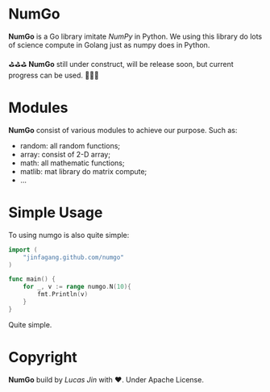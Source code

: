 # NumGo
**NumGo** is a Go library imitate *NumPy* in Python. We using this library do lots of science compute in Golang just as numpy does in Python.

⛳️⛳️⛳️ **NumGo** still under construct, will be release soon, but current progress can be used. 🚧🚧🚧 

# Modules
**NumGo** consist of various modules to achieve our purpose. Such as:
- random: all random functions;
- array: consist of 2-D array;
- math: all mathematic functions;
- matlib: mat library do matrix compute;
- ...

# Simple Usage
To using numgo is also quite simple:
```go
import (
    "jinfagang.github.com/numgo"
)

func main() {
    for _, v := range numgo.N(10){
        fmt.Println(v)
    }
}
```
Quite simple.

# Copyright
**NumGo** build by *Lucas Jin* with ❤️. Under Apache License.